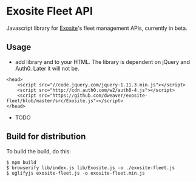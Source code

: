 # Exosite Fleet API

Javascript library for [Exosite](http://exosite.com)'s fleet management APIs, currently in beta.

## Usage

- add library and to your HTML. The library is dependent on jQuery and Auth0. Later it will not be. 

```
<head>
    <script src="//code.jquery.com/jquery-1.11.3.min.js"></script>
    <script src="http://cdn.auth0.com/w2/auth0-4.js"></script>
    <script src="https://github.com/dweaver/exosite-fleet/blob/master/src/Exosite.js"></script>
</head>
```

- TODO



## Build for distribution

To build the build, do this:

```
$ npm build
$ browserify lib/index.js lib/Exosite.js -o ./exosite-fleet.js
$ uglifyjs exosite-fleet.js -o exosite-fleet.min.js
```
